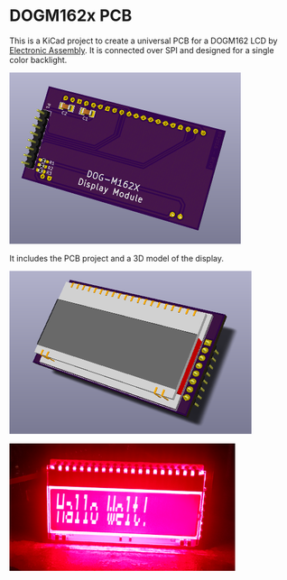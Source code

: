# DOGM162x PCB

This is a KiCad project to create a universal PCB for a DOGM162 LCD by [Electronic Assembly](http://www.lcd-module.de/). It is connected over SPI and designed for a single color backlight.

![](/pictures/dog162x_back.png)

It includes the PCB project and a 3D model of the display.

![](/pictures/dog162x_front.png)

![](/pictures/dog162x_rev0_test.png)

